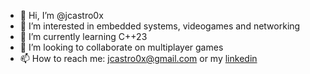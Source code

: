 - 👋 Hi, I’m @jcastro0x
- 👀 I’m interested in embedded systems, videogames and networking
- 🌱 I’m currently learning C++23
- 💞️ I’m looking to collaborate on multiplayer games
- 📫 How to reach me: jcastro0x@gmail.com or my [linkedin](https://es.linkedin.com/in/javiermanuelcastro)

<!---
jcastro0x/jcastro0x is a ✨ special ✨ repository because its `README.md` (this file) appears on your GitHub profile.
You can click the Preview link to take a look at your changes.
--->
